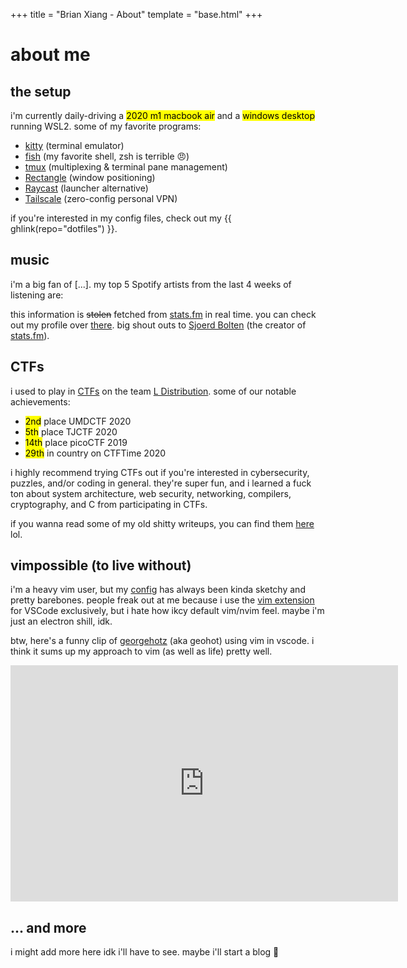 +++
title = "Brian Xiang - About"
template = "base.html"
+++

# about me

## the setup

i'm currently daily-driving a <mark>2020 m1 macbook air</mark> and a <mark>windows desktop</mark> running WSL2. some of
my favorite programs:

- [kitty](https://sw.kovidgoyal.net/kitty/) (terminal emulator)
- [fish](https://fishshell.com/) (my favorite shell, zsh is terrible 😠)
- [tmux](https://github.com/tmux/tmux/) (multiplexing & terminal pane management)
- [Rectangle](https://rectangleapp.com/) (window positioning)
- [Raycast](https://www.raycast.com/) (launcher alternative)
- [Tailscale](https://tailscale.com/) (zero-config personal VPN)

if you're interested in my config files, check out my {{ ghlink(repo="dotfiles") }}.

## music

i'm a big fan of <span class="music-genres">[...]</span>. my top 5 Spotify artists from the last 4 weeks of listening are:

<ul class="music-songs"></ul>

this information is ~~stolen~~ fetched from [stats.fm](https://stats.fm/) in real time. you can check out my profile over [there](https://stats.fm/cf12). big shout outs to [Sjoerd Bolten](https://sjoerd.dev/) (the creator of [stats.fm](https://stats.fm)).

## CTFs

i used to play in [CTFs](https://ctf101.org/) on the team [L Distribution](https://ctftime.org/team/45894). some of our
notable achievements:

- <mark>2nd</mark> place UMDCTF 2020
- <mark>5th</mark> place TJCTF 2020
- <mark>14th</mark> place picoCTF 2019
- <mark>29th</mark> in country on CTFTime 2020

i highly recommend trying CTFs out if you're interested in cybersecurity, puzzles, and/or coding in general. they're
super fun, and i learned a fuck ton about system architecture, web security, networking, compilers, cryptography, and C
from participating in CTFs.

if you wanna read some of my old shitty writeups, you can find them [here](https://github.com/cf12/ctf/) lol.

## vimpossible (to live without)

i'm a heavy vim user, but my [config](https://github.com/cf12/dotfiles/blob/master/src/common/.vimrc) has always been
kinda sketchy and pretty barebones. people freak out at me because i use the [vim
extension](https://marketplace.visualstudio.com/items?itemName=vscodevim.vim) for VSCode exclusively, but i hate how
ikcy default vim/nvim feel. maybe i'm just an electron shill, idk.

btw, here's a funny clip of [georgehotz](https://geohot.com/) (aka geohot) using vim in vscode. i think it sums up my
approach to vim (as well as life) pretty well.

<iframe
    src="https://clips.twitch.tv/embed?clip=TardyFairGrouseEagleEye-bE9w2UC3sa45d6Pj&parent=localhost&parent=cf12.org"
    frameborder="0" allowfullscreen="true" scrolling="no" height="378" width="620"></iframe>

## ... and more

i might add more here idk i'll have to see. maybe i'll start a blog 👀

<script>
    const genres = document.querySelector(".music-genres")
    const songs = document.querySelector(".music-songs")

    // https://stackoverflow.com/a/32180863
    function msToTime(ms) {
        let seconds = (ms / 1000).toFixed(2);
        let minutes = (ms / (1000 * 60)).toFixed(2);
        let hours = (ms / (1000 * 60 * 60)).toFixed(2);
        let days = (ms / (1000 * 60 * 60 * 24)).toFixed(2);
        if (seconds < 60) return seconds + " seconds";
        else if (minutes < 60) return minutes + " minutes";
        else if (hours < 24) return hours + " hours";
        else return days + " days"
    }

    fetch("https://beta-api.stats.fm/api/v1/users/cf12/top/genres?range=weeks")
        .then(res => res.json())
        .then(({ items }) => {
            genres.textContent = ""

            items.slice(0, 3).forEach(e => {
                const m = document.createElement('mark')
                m.textContent = e.genre.tag
                genres.appendChild(m)
                genres.appendChild(document.createTextNode(", "))
            })

            genres.appendChild(document.createTextNode("and "))
            const m = document.createElement('mark')
            m.textContent = items[3].genre.tag
            genres.appendChild(m)
        })

    fetch("https://beta-api.stats.fm/api/v1/users/cf12/top/artists?range=weeks")
        .then(res => res.json())
        .then(({ items }) => {
            items.slice(0, 5).forEach((e) => {
                const { artist: { externalIds: { spotify }, name }, playedMs } = e
                console.log(e)
                const m = document.createElement('li')
                const n = document.createElement('a')
                n.href = `https://open.spotify.com/artist/${spotify}`
                n.textContent = name
                m.appendChild(n)
                m.appendChild(document.createTextNode(` - ${msToTime(playedMs)}`))
                songs.appendChild(m)
            })
        })
</script>
